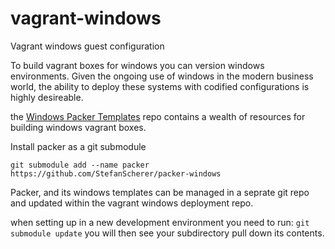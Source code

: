 # vagrant-windows
Vagrant windows guest configuration

To build vagrant boxes for windows you can version windows environments. Given the ongoing use of windows in the modern business world, the ability to deploy these systems with codified configurations is highly desireable.

the [Windows Packer Templates](https://github.com/joefitzgerald/packer-windows) repo contains a wealth of resources for building windows vagrant boxes.

Install packer as a git submodule

```
git submodule add --name packer https://github.com/StefanScherer/packer-windows
```

Packer, and its windows templates can be managed in a seprate git repo and updated within the vagrant windows deployment repo.


when setting up in a new development environment you need to run:
`git submodule update` you will then see your subdirectory pull down its contents.
